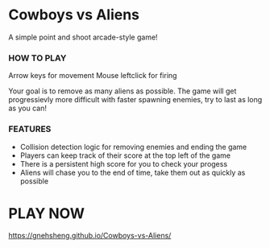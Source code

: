 # Cowboys vs Aliens

A simple point and shoot arcade-style game!

### HOW TO PLAY

Arrow keys for movement
Mouse leftclick for firing

Your goal is to remove as many aliens as possible. The game will get progressievly more difficult with faster spawning enemies, try to last as long as you can!

### FEATURES

- Collision detection logic for removing enemies and ending the game
- Players can keep track of their score at the top left of the game
- There is a persistent high score for you to check your progess
- Aliens will chase you to the end of time, take them out as quickly as possible


# PLAY NOW
https://gnehsheng.github.io/Cowboys-vs-Aliens/